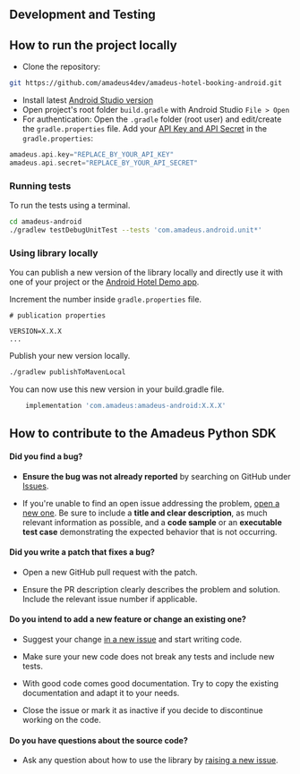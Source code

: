 ## Development and Testing

## How to run the project locally

* Clone the repository:
```sh
git https://github.com/amadeus4dev/amadeus-hotel-booking-android.git
```

* Install latest [Android Studio version](https://developer.android.com/studio)
* Open project's root folder `build.gradle` with Android Studio `File > Open`
* For authentication: Open the `.gradle` folder (root user) and edit/create the `gradle.properties` file. Add your [API Key and API Secret](https://developers.amadeus.com/get-started/get-started-with-self-service-apis-335) in the `gradle.properties`:
```gradle
amadeus.api.key="REPLACE_BY_YOUR_API_KEY"
amadeus.api.secret="REPLACE_BY_YOUR_API_SECRET"
```

### Running tests

To run the tests using a terminal.

```sh
cd amadeus-android
./gradlew testDebugUnitTest --tests 'com.amadeus.android.unit*'
```

### Using library locally

You can publish a new version of the library locally and directly use it with one of your project or the [Android Hotel Demo app](https://github.com/amadeus4dev/amadeus-hotel-booking-android).

Increment the number inside `gradle.properties` file.

```properties
# publication properties

VERSION=X.X.X
...
```

Publish your new version locally.

```sh
./gradlew publishToMavenLocal
```

 You can now use this new version in your build.gradle file.

```gradle
    implementation 'com.amadeus:amadeus-android:X.X.X'
```
## How to contribute to the Amadeus Python SDK

#### **Did you find a bug?**

* **Ensure the bug was not already reported** by searching on GitHub under [Issues](https://github.com/amadeus4dev/amadeus-android/issues).

* If you're unable to find an open issue addressing the problem, [open a new one](https://github.com/amadeus4dev/amadeus-android/issues/new). Be sure to include a **title and clear description**, as much relevant information as possible, and a **code sample** or an **executable test case** demonstrating the expected behavior that is not occurring.

#### **Did you write a patch that fixes a bug?**

* Open a new GitHub pull request with the patch.

* Ensure the PR description clearly describes the problem and solution. Include the relevant issue number if applicable.

#### **Do you intend to add a new feature or change an existing one?**

* Suggest your change [in a new issue](https://github.com/amadeus4dev/amadeus-android/issues/new) and start writing code.

* Make sure your new code does not break any tests and include new tests.

* With good code comes good documentation. Try to copy the existing documentation and adapt it to your needs.

* Close the issue or mark it as inactive if you decide to discontinue working on the code.

#### **Do you have questions about the source code?**

* Ask any question about how to use the library by [raising a new issue](https://github.com/amadeus4dev/amadeus-android/issues/new).